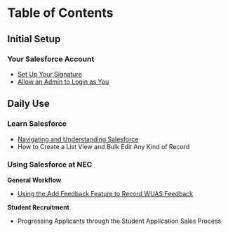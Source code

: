 # Table of Contents

## Initial Setup

### Your Salesforce Account

* [Set Up Your Signature](broken-reference)
* [Allow an Admin to Login as You](broken-reference)

## Daily Use

### Learn Salesforce

* [Navigating and Understanding Salesforce](sales-and-recruiting/daily-use/learn-salesforce/navigating-and-understanding-salesforce.md)
* How to Create a List View and Bulk Edit Any Kind of Record

### Using Salesforce at NEC

**General Workflow**

* [Using the Add Feedback Feature to Record WUAS Feedback](sales-and-recruiting/daily-use/using-salesforce-at-nec/using-the-add-feedback-feature-to-record-wuas-feedback.md)

**Student Recruitment**

* Progressing Applicants through the Student Application Sales Process
